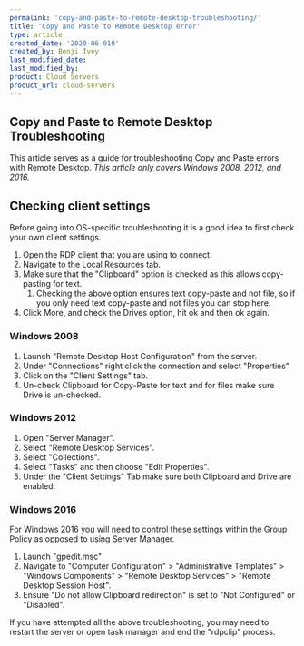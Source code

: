 ```yaml
---
permalink: 'copy-and-paste-to-remote-desktop-troubleshooting/'
title: 'Copy and Paste to Remote Desktop error'
type: article
created_date: '2020-06-010'
created_by: Benji Ivey
last_modified_date:
last_modified_by:
product: Cloud Servers
product_url: cloud-servers
---
```


## Copy and Paste to Remote Desktop Troubleshooting

This article serves as a guide for troubleshooting Copy and Paste errors with Remote Desktop. *This article only covers Windows 2008, 2012, and 2016.*

## Checking client settings

Before going into OS-specific troubleshooting it is a good idea to first check your own client settings.

1. Open the RDP client that you are using to connect.
2. Navigate to the Local Resources tab.
3. Make sure that the "Clipboard" option is checked as this allows copy-pasting for text.
    1. Checking the above option ensures text copy-paste and not file, so if you only need text copy-paste and not files you can stop here.
4. Click More, and check the Drives option, hit ok and then ok again.

### Windows 2008

1. Launch "Remote Desktop Host Configuration" from the server.
2. Under "Connections" right click the connection and select "Properties"
3. Click on the "Client Settings" tab.
4. Un-check Clipboard for Copy-Paste for text and for files make sure Drive is un-checked.

### Windows 2012

1. Open "Server Manager".
2. Select "Remote Desktop Services".
3. Select "Collections".
4. Select "Tasks" and then choose "Edit Properties".
5. Under the "Client Settings" Tab make sure both Clipboard and Drive are enabled.

### Windows 2016

For Windows 2016 you will need to control these settings within the Group Policy as opposed to using Server Manager.

1. Launch "gpedit.msc"
2. Navigate to "Computer Configuration" > "Administrative Templates" > "Windows Components" > "Remote Desktop Services" > "Remote Desktop Session Host".
3. Ensure "Do not allow Clipboard redirection" is set to "Not Configured" or "Disabled".

If you have attempted all the above troubleshooting, you may need to restart the server or open task manager and end the "rdpclip" process.
